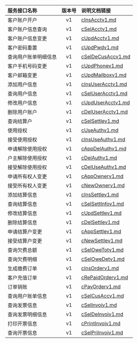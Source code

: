   
| 服务接口名称 | 版本号 | 说明文档链接 |  
| :----------------- | :-----: | :---------------- |  
| 客户账户开户 | v1 | [cInsAcctv1.md](https://github.com/Zhang-Monica/gitMd/blob/master/customerv1/cInsAcctv1.md) |  
| 客户账户信息查询 | v1 | [cSelAcctv1.md](https://github.com/Zhang-Monica/gitMd/blob/master/customerv1/cSelAcctv1.md) |  
| 客户账户信息变更 | v1 | [cUpdAcctv1.md](https://github.com/Zhang-Monica/gitMd/blob/master/customerv1/cUpdAcctv1.md) |  
| 客户密码重置 | v1 | [cUpdPwdv1.md](https://github.com/Zhang-Monica/gitMd/blob/master/customerv1/cUpdPwdv1.md) |  
| 查询用户账单明细信息 | v1 | [cSelDeCusAccv1.md](https://github.com/Zhang-Monica/gitMd/blob/master/customerv1/cSelDeCusAccv1.md) |  
| 客户手机号码变更 | v1 | [cUpdPhonev1.md](https://github.com/Zhang-Monica/gitMd/blob/master/customerv1/cUpdPhonev1.md) |  
| 客户邮箱变更 | v1 | [cUpdMailboxv1.md](https://github.com/Zhang-Monica/gitMd/blob/master/customerv1/cUpdMailboxv1.md) |  
| 添加用户信息 | v1 | [cInsUserAcctv1.md](https://github.com/Zhang-Monica/gitMd/blob/master/customerv1/cInsUserAcctv1.md) |  
| 查询用户信息 | v1 | [cSelUserAcctv1.md](https://github.com/Zhang-Monica/gitMd/blob/master/customerv1/cSelUserAcctv1.md) |  
| 修改用户信息 | v1 | [cUpdUserAcctv1.md](https://github.com/Zhang-Monica/gitMd/blob/master/customerv1/cUpdUserAcctv1.md) |  
| 删除用户账户 | v1 | [cDelUserAcctv1.md](https://github.com/Zhang-Monica/gitMd/blob/master/customerv1/cDelUserAcctv1.md) |  
| 查询结算户 | v1 | [cSelSettlev1.md](https://github.com/Zhang-Monica/gitMd/blob/master/customerv1/cSelSettlev1.md) |  
| 使用授权 | v1 | [cUseAuthv1.md](https://github.com/Zhang-Monica/gitMd/blob/master/customerv1/cUseAuthv1.md) |  
| 接受使用授权 | v1 | [cInsUseAuthv1.md](https://github.com/Zhang-Monica/gitMd/blob/master/customerv1/cInsUseAuthv1.md) |  
| 申请解除使用授权 | v1 | [cAppDelAuthv1.md](https://github.com/Zhang-Monica/gitMd/blob/master/customerv1/cAppDelAuthv1.md) |  
| 户主解除使用授权 | v1 | [cDelAuthv1.md](https://github.com/Zhang-Monica/gitMd/blob/master/customerv1/cDelAuthv1.md) |  
| 接受解除使用授权 | v1 | [cDelUseAuthv1.md](https://github.com/Zhang-Monica/gitMd/blob/master/customerv1/cDelUseAuthv1.md) |  
| 申请所有权人变更 | v1 | [cAppOwnerv1.md](https://github.com/Zhang-Monica/gitMd/blob/master/customerv1/cAppOwnerv1.md) |  
| 接受所有权人变更 | v1 | [cNewOwnerv1.md](https://github.com/Zhang-Monica/gitMd/blob/master/customerv1/cNewOwnerv1.md) |  
| 添加结算信息 | v1 | [cInsSettlev1.md](https://github.com/Zhang-Monica/gitMd/blob/master/customerv1/cInsSettlev1.md) |  
| 查询结算信息 | v1 | [cSelSettInfov1.md](https://github.com/Zhang-Monica/gitMd/blob/master/customerv1/cSelSettInfov1.md) |  
| 修改结算信息 | v1 | [cUpdSettlev1.md](https://github.com/Zhang-Monica/gitMd/blob/master/customerv1/cUpdSettlev1.md) |  
| 删除结算信息 | v1 | [cDelSettlev1.md](https://github.com/Zhang-Monica/gitMd/blob/master/customerv1/cDelSettlev1.md) |  
| 申请结算户变更 | v1 | [cAppSettlev1.md](https://github.com/Zhang-Monica/gitMd/blob/master/customerv1/cAppSettlev1.md) |  
| 接受结算户变更 | v1 | [cNewSettlev1.md](https://github.com/Zhang-Monica/gitMd/blob/master/customerv1/cNewSettlev1.md) |  
| 查询欠费总额 | v1 | [cSelOweTotv1.md](https://github.com/Zhang-Monica/gitMd/blob/master/customerv1/cSelOweTotv1.md) |  
| 查询欠费明细 | v1 | [cSelOweDetv1.md](https://github.com/Zhang-Monica/gitMd/blob/master/customerv1/cSelOweDetv1.md) |  
| 生成缴费订单 | v1 | [cInsOrderv1.md](https://github.com/Zhang-Monica/gitMd/blob/master/customerv1/cInsOrderv1.md) |  
| 客户充值订单 | v1 | [cRePaidOrderv1.md](https://github.com/Zhang-Monica/gitMd/blob/master/customerv1/cRePaidOrderv1.md) |  
| 订单销账 | v1 | [cPayOrderv1.md](https://github.com/Zhang-Monica/gitMd/blob/master/customerv1/cPayOrderv1.md) |  
| 查询用户账单信息 | v1 | [cSelCusAccv1.md](https://github.com/Zhang-Monica/gitMd/blob/master/customerv1/cSelCusAccv1.md) |  
| 查询发票信息 | v1 | [cSelInvoiv1.md](https://github.com/Zhang-Monica/gitMd/blob/master/customerv1/cSelInvoiv1.md) |  
| 查询发票明细信息 | v1 | [cSelDeInvoiv1.md](https://github.com/Zhang-Monica/gitMd/blob/master/customerv1/cSelDeInvoiv1.md) |  
| 打印开票信息 | v1 | [cPrintInvoiv1.md](https://github.com/Zhang-Monica/gitMd/blob/master/customerv1/cPrintInvoiv1.md) |  
| 查询开票信息 | v1 | [cSelPriInvoiv1.md](https://github.com/Zhang-Monica/gitMd/blob/master/customerv1/cSelPriInvoiv1.md) |  
  
